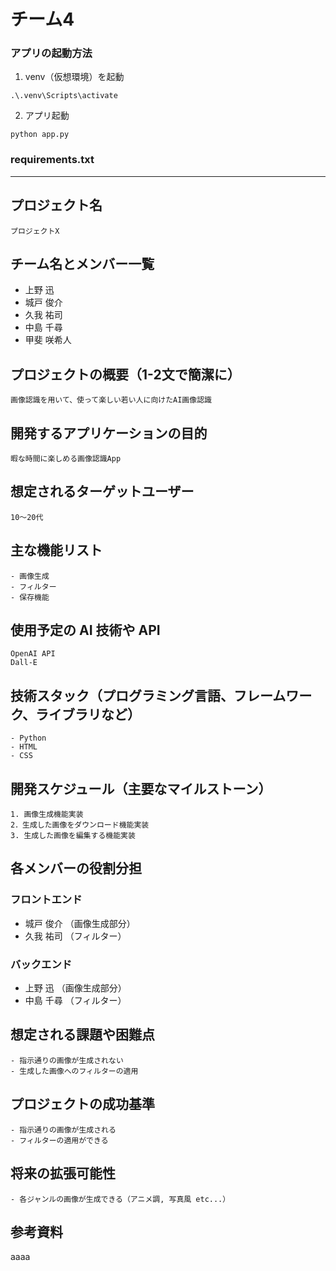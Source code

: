 # チーム4

### アプリの起動方法

1. venv（仮想環境）を起動
```
.\.venv\Scripts\activate

```
2. アプリ起動

```
python app.py
```

### requirements.txt

---

## プロジェクト名
    プロジェクトX

## チーム名とメンバー一覧
- 上野 迅 
- 城戸 俊介
- 久我 祐司
- 中島 千尋
- 甲斐 咲希人

## プロジェクトの概要（1-2文で簡潔に）
    画像認識を用いて、使って楽しい若い人に向けたAI画像認識

## 開発するアプリケーションの目的
    暇な時間に楽しめる画像認識App

## 想定されるターゲットユーザー
    10～20代

## 主な機能リスト
    - 画像生成
    - フィルター
    - 保存機能

## 使用予定の AI 技術や API
    OpenAI API
    Dall-E

## 技術スタック（プログラミング言語、フレームワーク、ライブラリなど）
    - Python
    - HTML
    - CSS

## 開発スケジュール（主要なマイルストーン）
    1. 画像生成機能実装
    2．生成した画像をダウンロード機能実装
    3. 生成した画像を編集する機能実装

## 各メンバーの役割分担

### フロントエンド
- 城戸 俊介 （画像生成部分）
- 久我 祐司 （フィルター）

### バックエンド
- 上野 迅   （画像生成部分）
- 中島 千尋 （フィルター）

## 想定される課題や困難点
    - 指示通りの画像が生成されない
    - 生成した画像へのフィルターの適用

## プロジェクトの成功基準
    - 指示通りの画像が生成される
    - フィルターの適用ができる

## 将来の拡張可能性
    - 各ジャンルの画像が生成できる（アニメ調, 写真風 etc...）

## 参考資料
aaaa